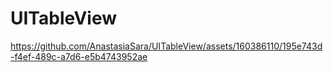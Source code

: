 # UITableView



https://github.com/AnastasiaSara/UITableView/assets/160386110/195e743d-f4ef-489c-a7d6-e5b4743952ae


